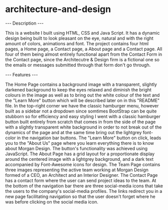 # architecture-and-design

--- Description --- 

  This is a website I built using HTML, CSS and Java Script. It has a dynamic design being built to look pleasant on the eye, natural and with the right amount of colors, animations and font.
  The project contains four html pages, a Home page, a Contact page, a About page and a Contact page. All four of them being almost entirely functional apart from the Contact Form in the Contact page,
since the Architecutre & Design firm is a fictional one so the emails or messages submitted through that form don't go through.

--- Features --- 

  The Home Page contains a background image with a transparent, slightly darkened background to keep the eyes relaxed and diminish the bright colours in the image as well as to bring out
the white colour of the text and the "Learn More" button which will be described later on in this "README" file.
  In the top-right corner we have the classic hamburger menu, however built as a sidebar not a dropdown since somtimes BootStrap can be quite stubborn so for efficiency and easy styling I went with a classic 
hamburger button built entirely from scratch that comes in from the side of the page with a slightly transparent white background in order to not break out of the dynamics of the page
and at the same time bring out the lightgrey font-color in the navigation bar buttons.
  The "Learn More" button on click, leads you to the "About Us" page where you learn everything there is to know about Morgan Design. The button's functionality was achieved using JavaScript.
  The About Page has a grid layout for a proportionate display around the centered image with a lightgrey background, and a dark text accompanied by Font-Awesome icons for design.
  The Team Page contains three images representing the active team working at Morgan Design formed of a CEO, an Architect and an Interior Designer.
  The Contact Page has a contact form where the user can send project ideas to the team.
  At the bottom of the navigation bar there are three social-media icons that take the users to the company's social-media profiles. The links redirect you in a new page facilitating 
  navigation so that the user doesn't forget where he was before clicking on the social media icon.
  
  
